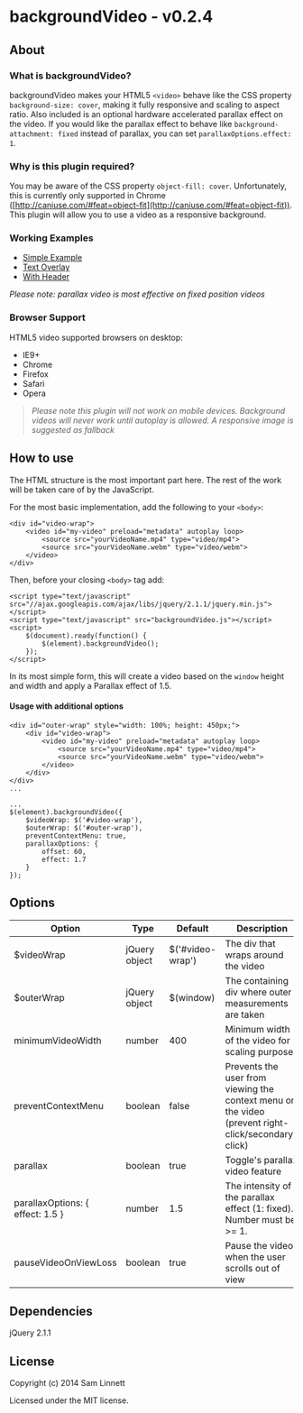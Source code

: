 backgroundVideo - v0.2.4
============
## About
### What is backgroundVideo?
backgroundVideo makes your HTML5 `<video>` behave like the CSS property `background-size: cover`, making it fully responsive and scaling to aspect ratio. Also included is an optional hardware accelerated parallax effect on the video. If you would like the parallax effect to behave like `background-attachment: fixed` instead of parallax, you can set `parallaxOptions.effect: 1`.

### Why is this plugin required?
You may be aware of the CSS property `object-fill: cover`. Unfortunately, this is currently only supported in Chrome ([http://caniuse.com/#feat=object-fit](http://caniuse.com/#feat=object-fit)). This plugin will allow you to use a video as a responsive background.

### Working Examples
* [Simple Example](http://linnett.github.io/backgroundVideo/simple-example.html)
* [Text Overlay](http://linnett.github.io/backgroundVideo/text-overlay-example.html)
* [With Header](http://linnett.github.io/backgroundVideo/with-header-example.html)

*Please note: parallax video is most effective on fixed position videos*

### Browser Support
HTML5 video supported browsers on desktop:
* IE9+
* Chrome
* Firefox
* Safari
* Opera

> *Please note this plugin will not work on mobile devices. Background videos will never work until autoplay is allowed. A responsive image is suggested as fallback*

## How to use
The HTML structure is the most important part here. The rest of the work will be taken care of by the JavaScript.

For the most basic implementation, add the following to your `<body>`:
```
<div id="video-wrap">
    <video id="my-video" preload="metadata" autoplay loop>
        <source src="yourVideoName.mp4" type="video/mp4">
        <source src="yourVideoName.webm" type="video/webm">
    </video>
</div>
```

Then, before your closing `<body>` tag add:

```
<script type="text/javascript" src="//ajax.googleapis.com/ajax/libs/jquery/2.1.1/jquery.min.js"></script>
<script type="text/javascript" src="backgroundVideo.js"></script>
<script>
    $(document).ready(function() {
        $(element).backgroundVideo();
    });
</script>
```
In its most simple form, this will create a video based on the `window` height and width and apply a Parallax effect of 1.5.

#### Usage with additional options

```
<div id="outer-wrap" style="width: 100%; height: 450px;">
    <div id="video-wrap">
        <video id="my-video" preload="metadata" autoplay loop>
            <source src="yourVideoName.mp4" type="video/mp4">
            <source src="yourVideoName.webm" type="video/webm">
        </video>
    </div>
</div>
...
```
```
...
$(element).backgroundVideo({
    $videoWrap: $('#video-wrap'),
    $outerWrap: $('#outer-wrap'),
    preventContextMenu: true,
    parallaxOptions: {
        offset: 60,
        effect: 1.7
    }
});
```

## Options

Option | Type | Default | Description
------ | ---- | ------- | -----------
$videoWrap | jQuery object | $('#video-wrap') | The div that wraps around the video
$outerWrap | jQuery object | $(window) | The containing div where outer measurements are taken
minimumVideoWidth | number | 400 | Minimum width of the video for scaling purposes
preventContextMenu | boolean | false | Prevents the user from viewing the context menu on the video (prevent right-click/secondary-click)
parallax | boolean | true | Toggle's parallax video feature
parallaxOptions: { effect: 1.5 } | number | 1.5 | The intensity of the parallax effect (1: fixed). Number must be >= 1.
pauseVideoOnViewLoss | boolean | true | Pause the video when the user scrolls out of view


## Dependencies

jQuery 2.1.1

## License

Copyright (c) 2014 Sam Linnett

Licensed under the MIT license.
